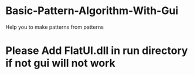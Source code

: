 # Basic-Pattern-Algorithm-With-Gui
Help you to make patterns from patterns



# Please Add FlatUI.dll in run directory if not gui will not work
